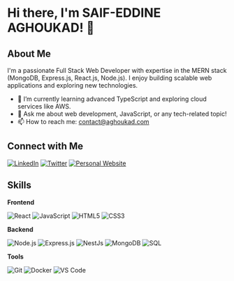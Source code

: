 # Hi there, I'm SAIF-EDDINE AGHOUKAD! 👋

## About Me

I'm a passionate Full Stack Web Developer with expertise in the MERN stack (MongoDB, Express.js, React.js, Node.js). I enjoy building scalable web applications and exploring new technologies.

- 🌱 I’m currently learning advanced TypeScript and exploring cloud services like AWS.
- 💬 Ask me about web development, JavaScript, or any tech-related topic!
- 📫 How to reach me: [contact@aghoukad.com](mailto:contact@aghoukad.com)


## Connect with Me

[![LinkedIn](https://img.shields.io/badge/-LinkedIn-0077B5?logo=linkedin&logoColor=white&style=flat-square)](https://www.linkedin.com/in/aghoukad)
[![Twitter](https://img.shields.io/badge/-Twitter-1DA1F2?logo=twitter&logoColor=white&style=flat-square)](https://twitter.com/aghoukad)
[![Personal Website](https://img.shields.io/badge/-Website-000000?logo=about.me&logoColor=white&style=flat-square)](https://aghoukad.com)


## Skills

**Frontend**

![React](https://img.shields.io/badge/-React-61DAFB?logo=react&logoColor=white&style=flat-square)
![JavaScript](https://img.shields.io/badge/-JavaScript-F7DF1E?logo=javascript&logoColor=black&style=flat-square)
![HTML5](https://img.shields.io/badge/-HTML5-E34F26?logo=html5&logoColor=white&style=flat-square)
![CSS3](https://img.shields.io/badge/-CSS3-1572B6?logo=css3&logoColor=white&style=flat-square)

**Backend**

![Node.js](https://img.shields.io/badge/-Node.js-339933?logo=node.js&logoColor=white&style=flat-square)
![Express.js](https://img.shields.io/badge/-Express.js-000000?logo=express&logoColor=white&style=flat-square)
![NestJs](https://img.shields.io/badge/-NestJs-ea2845?style=flat-square&logo=nestjs&logoColor=white)
![MongoDB](https://img.shields.io/badge/-MongoDB-47A248?logo=mongodb&logoColor=white&style=flat-square)
![SQL](https://img.shields.io/badge/-SQL-4479A1?logo=postgresql&logoColor=white&style=flat-square)

**Tools**

![Git](https://img.shields.io/badge/-Git-F05032?logo=git&logoColor=white&style=flat-square)
![Docker](https://img.shields.io/badge/-Docker-2496ED?logo=docker&logoColor=white&style=flat-square)
![VS Code](https://img.shields.io/badge/-VS%20Code-007ACC?logo=visual-studio-code&logoColor=white&style=flat-square)
